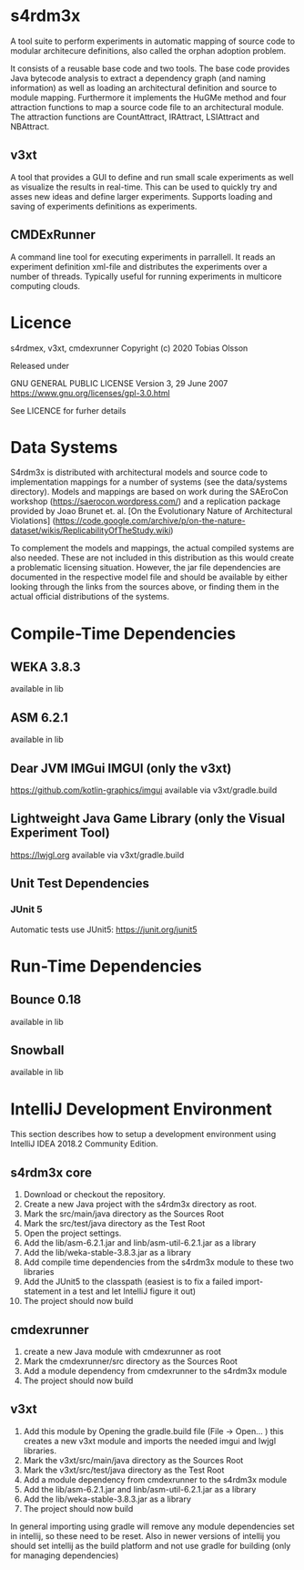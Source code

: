 # s4rdm3x
A tool suite to perform experiments in automatic mapping of source code to modular architecure definitions, also called the orphan adoption problem.

It consists of a reusable base code and two tools.
The base code provides Java bytecode analysis to extract a dependency graph (and naming information) as well as loading an architectural definition and source to module mapping. Furthermore it implements the HuGMe method and four attraction functions to map a source code file to an architectural module. The attraction functions are CountAttract, IRAttract, LSIAttract and NBAttract.

## v3xt
A tool that provides a GUI to define and run small scale experiments as well as visualize the results in real-time. This can be used to quickly try and asses new ideas and define larger experiments. Supports loading and saving of experiments definitions as experiments.

## CMDExRunner
A command line tool for executing experiments in parrallell. It reads an experiment definition xml-file and distributes the experiments over a number of threads. Typically useful for running experiments in multicore computing clouds.

# Licence
s4rdmex, v3xt, cmdexrunner
Copyright (c) 2020 Tobias Olsson

Released under

GNU GENERAL PUBLIC LICENSE Version 3, 29 June 2007
https://www.gnu.org/licenses/gpl-3.0.html

See LICENCE for furher details

# Data Systems
S4rdm3x is distributed with architectural models and source code to implementation mappings for a number of systems (see the data/systems directory). Models and mappings are based on work during the SAEroCon workshop (https://saerocon.wordpress.com/) and a replication package provided by Joao Brunet et. al. [On the Evolutionary Nature of Architectural Violations] (https://code.google.com/archive/p/on-the-nature-dataset/wikis/ReplicabilityOfTheStudy.wiki)

To complement the models and mappings, the actual compiled systems are also needed. These are not included in this distribution as this would create a problematic licensing situation. However, the jar file dependencies are documented in the respective model file and should be available by either looking through the links from the sources above, or finding them in the actual official distributions of the systems.

# Compile-Time Dependencies
## WEKA 3.8.3
available in lib

## ASM 6.2.1
available in lib

## Dear JVM IMGui IMGUI (only the v3xt)
https://github.com/kotlin-graphics/imgui
available via v3xt/gradle.build
## Lightweight Java Game Library (only the Visual Experiment Tool)
https://lwjgl.org
available via v3xt/gradle.build

## Unit Test Dependencies
### JUnit 5
Automatic tests use JUnit5: https://junit.org/junit5

# Run-Time Dependencies
## Bounce 0.18
available in lib
## Snowball
available in lib

# IntelliJ Development Environment
This section describes how to setup a development environment using IntelliJ IDEA 2018.2 Community Edition.

## s4rdm3x core
1. Download or checkout the repository.
2. Create a new Java project with the s4rdm3x directory as root.
3. Mark the src/main/java directory as the Sources Root
4. Mark the src/test/java directory as the Test Root
5. Open the project settings.
6. Add the lib/asm-6.2.1.jar and linb/asm-util-6.2.1.jar as a library
7. Add the lib/weka-stable-3.8.3.jar as a library
8. Add compile time dependencies from the s4rdm3x module to these two libraries
9. Add the JUnit5 to the classpath (easiest is to fix a failed import-statement in a test and let IntelliJ figure it out)
10. The project should now build

## cmdexrunner
1. create a new Java module with cmdexrunner as root
2. Mark the cmdexrunner/src directory as the Sources Root
3. Add a module dependency from cmdexrunner to the s4rdm3x module
4. The project should now build

## v3xt
1. Add this module by Opening the gradle.build file (File -> Open... ) this creates a new v3xt module and imports the needed imgui and lwjgl libraries.
2. Mark the v3xt/src/main/java directory as the Sources Root
3. Mark the v3xt/src/test/java directory as the Test Root
4. Add a module dependency from cmdexrunner to the s4rdm3x module
5. Add the lib/asm-6.2.1.jar and linb/asm-util-6.2.1.jar as a library
6. Add the lib/weka-stable-3.8.3.jar as a library 
8. The project should now build

In general importing using gradle will remove any module dependencies set in intellij, so these need to be reset. Also in newer versions of intellij you should set intellij as the build platform and not use gradle for building (only for managing dependencies)


